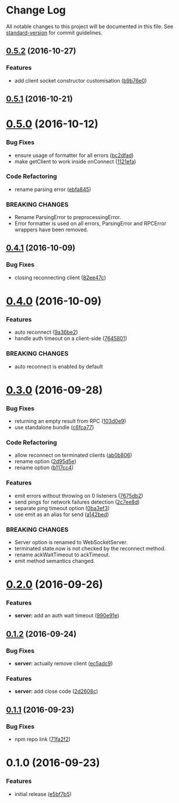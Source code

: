 # Change Log

All notable changes to this project will be documented in this file. See [standard-version](https://github.com/conventional-changelog/standard-version) for commit guidelines.

<a name="0.5.2"></a>
## [0.5.2](https://github.com/an-sh/ws-messaging/compare/v0.5.1...v0.5.2) (2016-10-27)


### Features

* add client socket constructor customisation ([b9b76e0](https://github.com/an-sh/ws-messaging/commit/b9b76e0))



<a name="0.5.1"></a>
## [0.5.1](https://github.com/an-sh/ws-messaging/compare/v0.5.0...v0.5.1) (2016-10-21)



<a name="0.5.0"></a>
# [0.5.0](https://github.com/an-sh/ws-messaging/compare/v0.4.1...v0.5.0) (2016-10-12)


### Bug Fixes

* ensure usage of formatter for all errors ([bc2dfad](https://github.com/an-sh/ws-messaging/commit/bc2dfad))
* make getClient to work inside onConnect ([1121efa](https://github.com/an-sh/ws-messaging/commit/1121efa))


### Code Refactoring

* rename parsing error ([ebfa845](https://github.com/an-sh/ws-messaging/commit/ebfa845))


### BREAKING CHANGES

* Rename ParsingError to preprocessingError.
* Error formatter is used on all errors, ParsingError and
RPCError wrappers have been removed.



<a name="0.4.1"></a>
## [0.4.1](https://github.com/an-sh/ws-messaging/compare/v0.4.0...v0.4.1) (2016-10-09)


### Bug Fixes

* closing reconnecting client ([82ee47c](https://github.com/an-sh/ws-messaging/commit/82ee47c))



<a name="0.4.0"></a>
# [0.4.0](https://github.com/an-sh/ws-messaging/compare/v0.3.0...v0.4.0) (2016-10-09)


### Features

* auto reconnect ([9a36be2](https://github.com/an-sh/ws-messaging/commit/9a36be2))
* handle auth timeout on a client-side ([7645801](https://github.com/an-sh/ws-messaging/commit/7645801))


### BREAKING CHANGES

* auto reconnect is enabled by default



<a name="0.3.0"></a>
# [0.3.0](https://github.com/an-sh/ws-messaging/compare/v0.2.0...v0.3.0) (2016-09-28)


### Bug Fixes

* returning an empty result from RPC ([103d0e9](https://github.com/an-sh/ws-messaging/commit/103d0e9))
* use standalone bundle ([c6fca77](https://github.com/an-sh/ws-messaging/commit/c6fca77))


### Code Refactoring

* allow reconnect on terminated clients ([ab0b806](https://github.com/an-sh/ws-messaging/commit/ab0b806))
* rename option ([2d95d5e](https://github.com/an-sh/ws-messaging/commit/2d95d5e))
* rename option ([b117cc4](https://github.com/an-sh/ws-messaging/commit/b117cc4))


### Features

* emit errors without throwing on 0 listeners ([7675db2](https://github.com/an-sh/ws-messaging/commit/7675db2))
* send pings for network failures detection ([2c7ee8d](https://github.com/an-sh/ws-messaging/commit/2c7ee8d))
* separate ping timeout option ([0ba3ef3](https://github.com/an-sh/ws-messaging/commit/0ba3ef3))
* use emit as an alias for send ([a142bed](https://github.com/an-sh/ws-messaging/commit/a142bed))


### BREAKING CHANGES

* Server option is renamed to WebSocketServer.
* terminated state now is not checked by the reconnect
method.
* rename ackWaitTimeout to ackTimeout.
* emit method semantics changed.



<a name="0.2.0"></a>
# [0.2.0](https://github.com/an-sh/ws-messaging/compare/v0.1.2...v0.2.0) (2016-09-26)


### Features

* **server:** add an auth wait timeout ([990e91e](https://github.com/an-sh/ws-messaging/commit/990e91e))



<a name="0.1.2"></a>
## [0.1.2](https://github.com/an-sh/ws-messaging/compare/v0.1.1...v0.1.2) (2016-09-24)


### Bug Fixes

* **server:** actually remove client ([ec5adc9](https://github.com/an-sh/ws-messaging/commit/ec5adc9))


### Features

* **server:** add close code ([2d2608c](https://github.com/an-sh/ws-messaging/commit/2d2608c))



<a name="0.1.1"></a>
## [0.1.1](https://github.com/an-sh/ws-messaging/compare/v0.1.0...v0.1.1) (2016-09-23)


### Bug Fixes

* npm repo link ([71fa2f2](https://github.com/an-sh/ws-messaging/commit/71fa2f2))



<a name="0.1.0"></a>
# 0.1.0 (2016-09-23)


### Features

* initial release ([e5bf7b5](https://github.com/an-sh/ws-messaging/commit/e5bf7b5))
